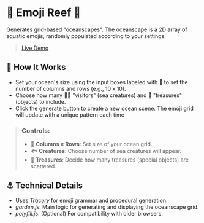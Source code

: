 # 🪸 Emoji Reef 🐙
Generates grid-based "oceanscapes". The oceanscape is a 2D array of aquatic emojis, randomly populated according to your settings.
> [Live Demo](https://dduyg.github.io/tomagotchi/emoji-party/index.html)

## 🛟 How It Works
- Set your ocean's size using the input boxes labeled with 🌊 to set the number of columns and rows (e.g., 10 x 10).
- Choose how many 🧜‍♀️ "visitors" (sea creatures) and 🐚 "treasures" (objects) to include.
 - Click the generate button to create a new ocean scene.
The emoji grid will update with a unique pattern each time

> ### Controls:
> - 🌊 **Columns × Rows**: Set size of your ocean grid.
> - 🐟 **Creatures**: Choose number of sea creatures will appear.
> - 💎 **Treasures**: Decide how many treasures (special objects) are scattered.

## ⚓️ Technical Details
- Uses [*Tracery*](https://github.com/galaxykate/tracery) for emoji grammar and procedural generation.
- *garden.js*: Main logic for generating and displaying the oceanscape grid.
- *polyfill.js*: (Optional) For compatibility with older browsers.
